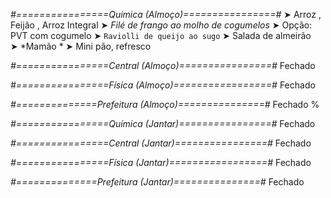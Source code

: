 
*#================Química (Almoço)================#*
➤ Arroz ,  Feijão ,  Arroz Integral
➤ *Filé de frango ao molho de cogumelos*
➤ Opção:  PVT com cogumelo 
➤ `Raviolli de queijo ao sugo`
➤ Salada de almeirão  
➤ *Mamão  *
➤ Mini pão, refresco

*#================Central (Almoço)================#*
Fechado

*#================Física (Almoço)=================#*
Fechado

*#==============Prefeitura (Almoço)===============#*
Fechado
%

*#================Química (Jantar)================#*
Fechado

*#================Central (Jantar)================#*
Fechado

*#================Física (Jantar)=================#*
Fechado

*#==============Prefeitura (Jantar)===============#*
Fechado
